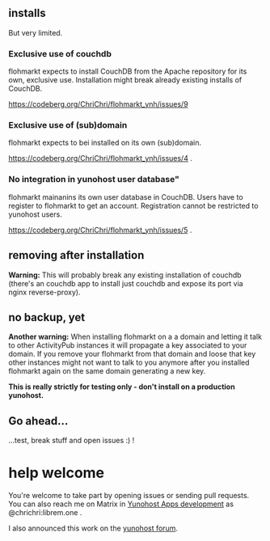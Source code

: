 ## installs

But very limited.

### Exclusive use of couchdb 

flohmarkt expects to install CouchDB from the Apache repository for its own, exclusive use. Installation might break already existing installs of CouchDB.

https://codeberg.org/ChriChri/flohmarkt_ynh/issues/9

### Exclusive use of (sub)domain 

flohmarkt expects to bei installed on its own (sub)domain.

https://codeberg.org/ChriChri/flohmarkt_ynh/issues/4 .

### No integration in yunohost user database"

flohmarkt mainanins its own user database in CouchDB. Users have to register to flohmarkt to get an account. Registration cannot be restricted to yunohost users.

https://codeberg.org/ChriChri/flohmarkt_ynh/issues/5 .

## removing after installation

**Warning:** This will probably break any existing installation of couchdb (there's an couchdb app to install just couchdb and expose its port via nginx reverse-proxy).

## no backup, yet

**Another warning:** When installing flohmarkt on a a domain and letting it talk to other ActivityPub instances it will propagate a key associated to your domain. If you remove your flohmarkt from that domain and loose that key other instances might not want to talk to you anymore after you installed flohmarkt again on the same domain generating a new key.

**This is really strictly for testing only - don't install on a production yunohost.**

## Go ahead…

…test, break stuff and open issues :) !

# help welcome

You're welcome to take part by opening issues or sending pull requests. You can also reach me on Matrix in [Yunohost Apps development](https://matrix.to/#/%23yunohost-apps:matrix.org) as @chrichri:librem.one .

I also announced this work on the [yunohost forum](https://forum.yunohost.org/t/ynh-flohmarkt-flohmarkt-as-an-app-for-yunohost/28455?u=chrichri).


